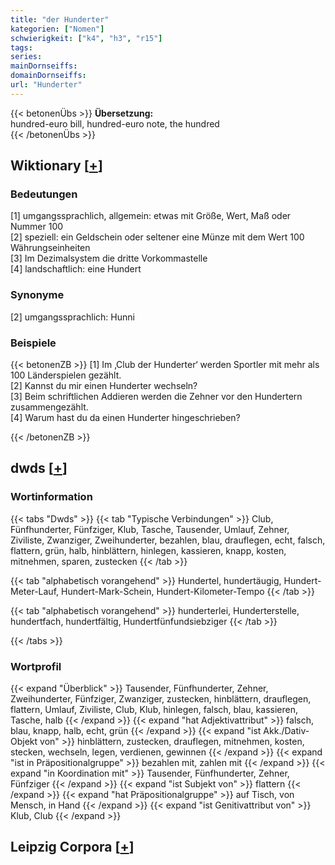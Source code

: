 ```yaml
---
title: "der Hunderter"
kategorien: ["Nomen"]
schwierigkeit: ["k4", "h3", "r15"]
tags:
series:
mainDornseiffs:
domainDornseiffs:
url: "Hunderter"
---
```


{{< betonenÜbs >}}
**Übersetzung:**  
hundred-euro bill, hundred-euro note, the hundred  
{{< /betonenÜbs >}}

## Wiktionary [[+](https://de.wiktionary.org/wiki/Hunderter)]

### Bedeutungen
[1] umgangssprachlich, allgemein: etwas mit Größe, Wert, Maß oder Nummer 100  
[2] speziell: ein Geldschein oder seltener eine Münze mit dem Wert 100 Währungseinheiten  
[3] Im Dezimalsystem die dritte Vorkommastelle  
[4] landschaftlich: eine Hundert  

### Synonyme
[2] umgangssprachlich: Hunni  

### Beispiele
{{< betonenZB >}}
[1] Im ‚Club der Hunderter‘ werden Sportler mit mehr als 100 Länderspielen gezählt.  
[2] Kannst du mir einen Hunderter wechseln?  
[3] Beim schriftlichen Addieren werden die Zehner vor den Hundertern zusammengezählt.  
[4] Warum hast du da einen Hunderter hingeschrieben?  

{{< /betonenZB >}}


## dwds [[+](https://www.dwds.de/wb/Hunderter)]

### Wortinformation
{{< tabs "Dwds" >}}
{{< tab "Typische Verbindungen" >}}
Club, Fünfhunderter, Fünfziger, Klub, Tasche, Tausender, Umlauf, Zehner, Ziviliste, Zwanziger, Zweihunderter, bezahlen, blau, drauflegen, echt, falsch, flattern, grün, halb, hinblättern, hinlegen, kassieren, knapp, kosten, mitnehmen, sparen, zustecken
{{< /tab >}}

{{< tab "alphabetisch vorangehend" >}}
Hundertel, hundertäugig, Hundert-Meter-Lauf, Hundert-Mark-Schein, Hundert-Kilometer-Tempo
{{< /tab >}}

{{< tab "alphabetisch vorangehend" >}}
hunderterlei, Hunderterstelle, hundertfach, hundertfältig, Hundertfünfundsiebziger
{{< /tab >}}

{{< /tabs >}}

### Wortprofil
{{< expand "Überblick" >}} Tausender, Fünfhunderter, Zehner, Zweihunderter, Fünfziger, Zwanziger, zustecken, hinblättern, drauflegen, flattern, Umlauf, Ziviliste, Club, Klub, hinlegen, falsch, blau, kassieren, Tasche, halb {{< /expand >}}
{{< expand "hat Adjektivattribut" >}} falsch, blau, knapp, halb, echt, grün {{< /expand >}}
{{< expand "ist Akk./Dativ-Objekt von" >}} hinblättern, zustecken, drauflegen, mitnehmen, kosten, stecken, wechseln, legen, verdienen, gewinnen {{< /expand >}}
{{< expand "ist in Präpositionalgruppe" >}} bezahlen mit, zahlen mit {{< /expand >}}
{{< expand "in Koordination mit" >}} Tausender, Fünfhunderter, Zehner, Fünfziger {{< /expand >}}
{{< expand "ist Subjekt von" >}} flattern {{< /expand >}}
{{< expand "hat Präpositionalgruppe" >}} auf Tisch, von Mensch, in Hand {{< /expand >}}
{{< expand "ist Genitivattribut von" >}} Klub, Club {{< /expand >}}

## Leipzig Corpora [[+](https://corpora.uni-leipzig.de/en/res?word=Hunderter&corpusId=deu_newscrawl-public_2018)]

